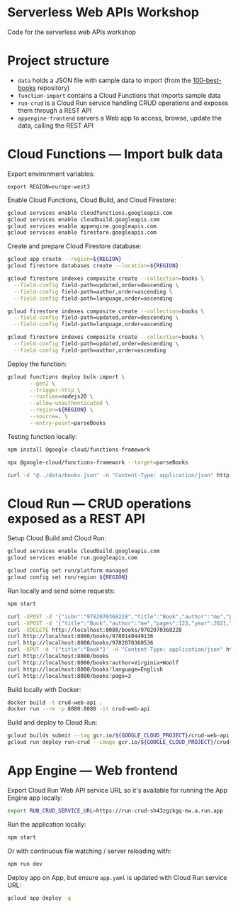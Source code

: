 # Serverless Web APIs Workshop

Code for the serverless web APIs workshop

# Project structure

* `data` holds a JSON file with sample data to import (from the [100-best-books](https://github.com/benoitvallon/100-best-books/blob/master/books.json) repository)
* `function-import` contains a Cloud Functions that imports sample data
* `run-crud` is a Cloud Run service handling CRUD operations and exposes them through a REST API
* `appengine-frontend` servers a Web app to access, browse, update the data, calling the REST API

# Cloud Functions — Import bulk data

Export environment variables:
```
export REGION=europe-west3
```

Enable Cloud Functions, Cloud Build, and Cloud Firestore:
```bash
gcloud services enable cloudfunctions.googleapis.com
gcloud services enable cloudbuild.googleapis.com
gcloud services enable appengine.googleapis.com
gcloud services enable firestore.googleapis.com
```

Create and prepare Cloud Firestore database:
```bash
gcloud app create --region=${REGION}
gcloud firestore databases create --location=${REGION}

gcloud firestore indexes composite create --collection=books \
  --field-config field-path=updated,order=descending \
  --field-config field-path=author,order=ascending \
  --field-config field-path=language,order=ascending

gcloud firestore indexes composite create --collection=books \
  --field-config field-path=updated,order=descending \
  --field-config field-path=language,order=ascending

gcloud firestore indexes composite create --collection=books \
  --field-config field-path=updated,order=descending \
  --field-config field-path=author,order=ascending
```

Deploy the function:
```bash
gcloud functions deploy bulk-import \
       --gen2 \
       --trigger-http \
       --runtime=nodejs20 \
       --allow-unauthenticated \
       --region=${REGION} \
       --source=. \
       --entry-point=parseBooks
```

Testing function locally:
```bash
npm install @google-cloud/functions-framework

npx @google-cloud/functions-framework --target=parseBooks

curl -d "@../data/books.json" -H "Content-Type: application/json" http://localhost:8080/
```

# Cloud Run — CRUD operations exposed as a REST API

Setup Cloud Build and Cloud Run:
```bash
gcloud services enable cloudbuild.googleapis.com
gcloud services enable run.googleapis.com

gcloud config set run/platform managed
gcloud config set run/region ${REGION}
```

Run locally and send some requests:
```bash
npm start

curl -XPOST -d '{"isbn":"9782070368228","title":"Book","author":"me","pages":123,"year":2021,"language":"French"}' -H "Content-Type: application/json" http://localhost:8080/books
curl -XPOST -d '{"title":"Book","author":"me","pages":123,"year":2021,"language":"French"}' -H "Content-Type: application/json" http://localhost:8080/books/9782070368228
curl -XDELETE http://localhost:8080/books/9782070368228
curl http://localhost:8080/books/9780140449136
curl http://localhost:8080/books/9782070360536
curl -XPUT -d '{"title":"Book"}' -H "Content-Type: application/json" http://localhost:8080/books/9780003701203
curl http://localhost:8080/books
curl http://localhost:8080/books?author=Virginia+Woolf
curl http://localhost:8080/books?language=English
curl http://localhost:8080/books?page=3
```

Build locally with Docker:
```bash
docker build -t crud-web-api .
docker run --rm -p 8080:8080 -it crud-web-api
```

Build and deploy to Cloud Run:
```bash
gcloud builds submit --tag gcr.io/${GOOGLE_CLOUD_PROJECT}/crud-web-api
gcloud run deploy run-crud --image gcr.io/${GOOGLE_CLOUD_PROJECT}/crud-web-api --allow-unauthenticated --region=${REGION} --platform=managed
```

# App Engine — Web frontend

Export Cloud Run Web API service URL so it's available for running the App Engine app locally:
```bash
export RUN_CRUD_SERVICE_URL=https://run-crud-sh43zgzkgq-ew.a.run.app
```

Run the application locally:
```bash
npm start
```

Or with continuous file watching / server reloading with:
```bash
npm run dev
```

Deploy app on App, but ensure `app.yaml` is updated with Cloud Run service URL:
```bash
gcloud app deploy -q
```
